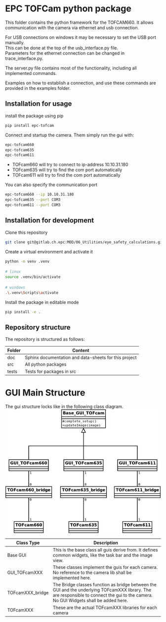 # EPC TOFCam python package
This folder contains the python framework for the TOFCAM660.
It allows communication with the camera via ethernet and usb connection.

For USB connections on windows it may be necessary to set the USB port manually.  
This can be done at the top of the usb_interface.py file.  
Parameters for the ethernet connection can be changed in trace_interface.py.  

The server.py file contains most of the functionality, including all implemented commands.  

Examples on how to establish a connection, and use these commands are provided in the examples folder.  

## Installation for usage
install the package using pip
```bash
pip install epc-tofcam
```

Connect and startup the camera. Them simply run the gui with: 
```bash 
epc-tofcam660
epc-tofcam635
epc-tofcam611
```
- TOFcam660 will try to connect to ip-address 10.10.31.180
- TOFcam635 will try to find the com port automatically
- TOFcam611 will try to find the com port automatically

You can also specify the communication port
```bash 
epc-tofcam660 --ip 10.10.31.180
epc-tofcam635 --port COM3
epc-tofcam611 --port COM3
```

## Installation for development

Clone this repository 
```bash
git clone git@gitlab.ch.epc:MOD/06_Utilities/eye_safety_calculations.git
```

Create a virtual environment and activate it
```bash
python -m venv .venv  

# linux
source .venv/bin/activate

# windows
.\.venv\Scripts\activate
```

Install the package in editable mode
```bash
pip install -e .
```

## Repository structure

The repository is structured as follows:

Folder          | Content
----------------| ---------------------------------
doc             | Sphinx documentation and data-sheets for this project
src             | All python packages
tests           | Tests for packages in src


# GUI Main Structure
The gui structure locks like in the following class diagram.  
![GUI_Class_diagram](doc/source/images/GUI_Class_diagram.png)

Class Type      | Description
--------------- | ----------------------------------------
Base GUI        | This is the base class all guis derive from. It defines common widgets, like the task bar and the image view.
GUI_TOFcamXXX   | These classes implement the guis for each camera. No reference to the camera lib shall be implemented here.
TOFcamXXX_bridge | The Bridge classes function as bridge between the GUI and the underlying TOFcamXXX library. The are responsible to connect the gui to the camera. No GUI Widgets shall be added here. 
TOFcamXXX       | These are the actual TOFcamXXX libraries for each camera
